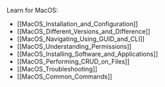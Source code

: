 Learn for MacOS:
- [[MacOS_Installation_and_Configuration]]
- [[MacOS_Different_Versions_and_Difference]]
- [[MacOS_Navigating_Using_GUID_and_CLI]]
- [[MacOS_Understanding_Permissions]]
- [[MacOS_Installing_Software_and_Applications]]
- [[MacOS_Performing_CRUD_on_Files]]
- [[MacOS_Troubleshooting]]
- [[MacOS_Common_Commands]]
